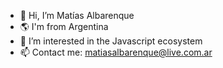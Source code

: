 - 👋 Hi, I’m Matías Albarenque
- 🌎 I'm from Argentina
- 👀 I’m interested in the Javascript ecosystem
- 📫 Contact me: matiasalbarenque@live.com.ar
